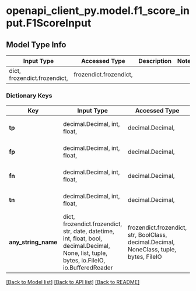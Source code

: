 # openapi_client_py.model.f1_score_input.F1ScoreInput

## Model Type Info
Input Type | Accessed Type | Description | Notes
------------ | ------------- | ------------- | -------------
dict, frozendict.frozendict,  | frozendict.frozendict,  |  | 

### Dictionary Keys
Key | Input Type | Accessed Type | Description | Notes
------------ | ------------- | ------------- | ------------- | -------------
**tp** | decimal.Decimal, int, float,  | decimal.Decimal,  | number of True Positives | [optional] 
**fp** | decimal.Decimal, int, float,  | decimal.Decimal,  | number of False Positives | [optional] 
**fn** | decimal.Decimal, int, float,  | decimal.Decimal,  | number of False Negatives | [optional] 
**tn** | decimal.Decimal, int, float,  | decimal.Decimal,  | number of True Negatives | [optional] 
**any_string_name** | dict, frozendict.frozendict, str, date, datetime, int, float, bool, decimal.Decimal, None, list, tuple, bytes, io.FileIO, io.BufferedReader | frozendict.frozendict, str, BoolClass, decimal.Decimal, NoneClass, tuple, bytes, FileIO | any string name can be used but the value must be the correct type | [optional]

[[Back to Model list]](../../README.md#documentation-for-models) [[Back to API list]](../../README.md#documentation-for-api-endpoints) [[Back to README]](../../README.md)

